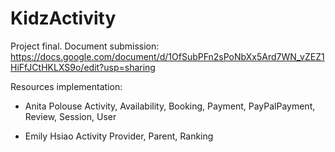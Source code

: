 # KidzActivity
Project final.
Document submission: https://docs.google.com/document/d/1OfSubPFn2sPoNbXx5Ard7WN_vZEZ1HiFfJCtHKLXS9o/edit?usp=sharing

Resources implementation:
- Anita Polouse
Activity, Availability, Booking, Payment, PayPalPayment, Review, Session, User

- Emily Hsiao 
Activity Provider, Parent, Ranking
